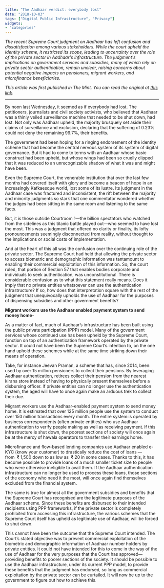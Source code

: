 ```yaml
---
title: "The Aadhaar verdict: everybody lost"
date: "2018-10-03"
tags: ["Digital Public Infrastructure", "Privacy"]
widgets: 
- "categories"
---
```


*The recent Supreme Court judgment on Aadhaar has left confusion and dissatisfaction among various stakeholders. While the court upheld the identity scheme, it restricted its scope, leading to uncertainty over the role of the private sector in Aadhaar's infrastructure. The judgment's implications on government services and subsidies, many of which rely on private sector authentication, remain unclear, raising concerns about potential negative impacts on pensioners, migrant workers, and microfinance beneficiaries.*
<!--more-->
*This article was first published in The Mint. You can read the original at [this link](https://www.livemint.com/Opinion/Scax7T8C7VGSqewyzJC2HN/Opinion--The-Aadhaar-verdict-everybody-lost.html).*

---

By noon last Wednesday, it seemed as if everybody had lost. The petitioners, journalists and civil society activists, who believed that Aadhaar was a thinly veiled surveillance machine that needed to be shut down, had lost. Not only was Aadhaar upheld, the majority brusquely set aside their claims of surveillance and exclusion, declaring that the suffering of 0.23% could not deny the remaining 99.7%, their benefits.

The government had been hoping for a ringing endorsement of the identity scheme that had become the central nervous system of its system of digital governance. But it had to come to terms with an Aadhaar whose basic construct had been upheld, but whose wings had been so cruelly clipped that it was reduced to an unrecognizable shadow of what it was and might have been.

Even the Supreme Court, the venerable institution that over the last few months had covered itself with glory and become a beacon of hope in an increasingly Kafkaesque world, lost some of its lustre. Its judgment in the Aadhaar case was fractured and inconsistent, the rift between the majority and minority judgments so stark that one commentator wondered whether the judges had been sitting in the same room and listening to the same facts.

But, it is those outside Courtroom 1—the billion spectators who watched from the sidelines as this titanic battle played out—who seemed to have lost the most. This was a judgment that offered no clarity or finality, its lofty pronouncements seemingly disconnected from reality, without thought to the implications or social costs of implementation.

And at the heart of this all was the confusion over the continuing role of the private sector. The Supreme Court had held that allowing the private sector to access biometric and demographic information was tantamount to enabling their commercial exploitation of this information. So, the court ruled, that portion of Section 57 that enables bodies corporate and individuals to seek authentication, was unconstitutional. There is considerable confusion as to what this statement really means. Does it imply that no private entities whatsoever can use the authentication infrastructure? If so, how does that interpretation square with the rest of the judgment that unequivocally upholds the use of Aadhaar for the purposes of dispensing subsidies and other government benefits?

**Migrant workers use the Aadhaar enabled payment system to send money home**-

As a matter of fact, much of Aadhaar’s infrastructure has been built using the public private participation (PPP) model. Many of the government services whose continued use has been upheld by the Supreme Court, function on top of an authentication framework operated by the private sector. It could not have been the Supreme Court’s intention to, on the one hand uphold these schemes while at the same time striking down their means of operation.

Take, for instance Jeevan Praman, a scheme that has, since 2014, been used by over 15 million pensioners to collect their pensions. By leveraging Aadhaar authentication, retirees collect their pension from the nearest kirana store instead of having to physically present themselves before a disbursing officer. If private entities can no longer use the authentication system, the aged will have to once again make an arduous trek to collect their due.

Migrant workers use the Aadhaar-enabled payment system to send money home. It is estimated that over 125 million people use the system to conduct over 150 million transactions every month. The entire system is operated by business correspondents (often private entities) who use Aadhaar authentication to verify people making as well as receiving payment. If this infrastructure is shut down, the poorest sections of society will once again be at the mercy of hawala operators to transfer their earnings home.

Microfinance and flow-based lending companies use Aadhaar enabled e-KYC (know your customer) to drastically reduce the cost of loans — from  ₹ 1,500 down to as low as  ₹ 20 in some cases. Thanks to this, it has become possible to provide loans of a much smaller ticket size to people who were otherwise ineligible to avail them. If the Aadhaar authentication infrastructure can no longer be used to process these loans, those sections of the economy who need it the most, will once again find themselves excluded from the financial system.

The same is true for almost all the government subsidies and benefits that the Supreme Court has recognised are the legitimate purposes of the Aadhaar scheme. Since these benefits are disbursed to their intended recipients using PPP frameworks, if the private sector is completely prohibited from accessing this infrastructure, the various schemes that the Supreme Court itself has upheld as legitimate use of Aadhaar, will be forced to shut down.

This cannot have been the outcome that the Supreme Court intended. The Court’s stated objective was to prevent commercial exploitation of the biometric and demographic information of Aadhaar number holders by private entities. It could not have intended for this to come in the way of the use of Aadhaar for the very purposes that the Court has approved—providing benefits to poorer sections of the society. It should be possible to use the Aadhaar infrastructure, under its current PPP model, to provide these benefits that the judgment has endorsed, so long as commercial exploitation by the private sector can be curtailed. It will now be up to the government to figure out how to achieve this.

